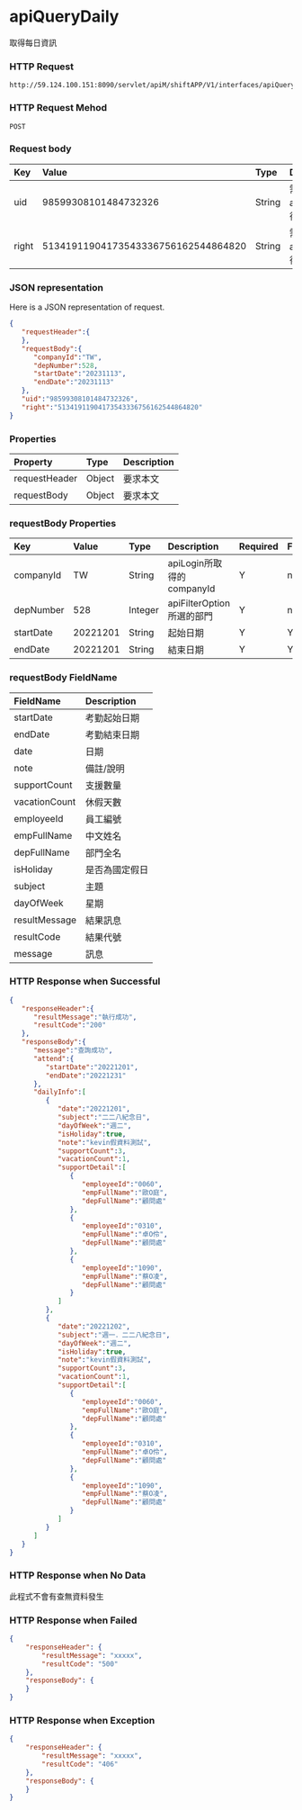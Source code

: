 # apiQueryDaily
取得每日資訊

### HTTP Request
```
http://59.124.100.151:8090/servlet/apiM/shiftAPP/V1/interfaces/apiQueryDaily
```

### HTTP Request Mehod
```
POST
```

### Request body
| Key | Value | Type | Description |
|:----------|:-------------|:-----|:------------|
| uid | 98599308101484732326 | String | 需透過apiLogin取得
| right | 51341911904173543336756162544864820 | String | 需透過apiLogin取得 |

### JSON representation
Here is a JSON representation of request.
```json
{
   "requestHeader":{
   },
   "requestBody":{
      "companyId":"TW",
      "depNumber":528,
      "startDate":"20231113",
      "endDate":"20231113"
   },
   "uid":"98599308101484732326",
   "right":"51341911904173543336756162544864820"
}
```

### Properties
| Property | Type | Description |
|:---------|:-----|:------------|
| requestHeader | Object | 要求本文 |
| requestBody | Object | 要求本文 |

### requestBody Properties
| Key | Value | Type | Description | Required | Format |
|:----------|:-------------|:-----|:------------|:------------|:------------|
| companyId | TW | String | apiLogin所取得的companyId | Y | n/a |
| depNumber | 528 | Integer | apiFilterOption所選的部門 | Y | n/a |
| startDate | 20221201 | String | 起始日期 | Y | YYYYmmdd |
| endDate | 20221201 | String | 結束日期 | Y | YYYYmmdd |

### requestBody FieldName
| FieldName | Description |
|:----------|:-------------|
| startDate | 考勤起始日期 |
| endDate | 考勤結束日期 |
| date | 日期 |
| note | 備註/說明 |
| supportCount | 支援數量 |
| vacationCount | 休假天數 |
| employeeId | 員工編號 |
| empFullName | 中文姓名 |
| depFullName | 部門全名 |
| isHoliday | 是否為國定假日 |
| subject | 主題 |
| dayOfWeek | 星期 |
| resultMessage | 結果訊息 |
| resultCode | 結果代號 |
| message | 訊息 |


### HTTP Response when Successful
```json
{
   "responseHeader":{
      "resultMessage":"執行成功",
      "resultCode":"200"
   },
   "responseBody":{
      "message":"查詢成功",
      "attend":{
         "startDate":"20221201",
         "endDate":"20221231"
      },
      "dailyInfo":[
         {
            "date":"20221201",
            "subject":"二二八紀念日",
            "dayOfWeek":"週二",
            "isHoliday":true,
            "note":"kevin假資料測試",
            "supportCount":3,
            "vacationCount":1,
            "supportDetail":[
               {
                  "employeeId":"0060",
                  "empFullName":"歐O庭",
                  "depFullName":"顧問處"
               },
               {
                  "employeeId":"0310",
                  "empFullName":"卓O伶",
                  "depFullName":"顧問處"
               },
               {
                  "employeeId":"1090",
                  "empFullName":"蔡O凌",
                  "depFullName":"顧問處"
               }
            ]
         },
         {
            "date":"20221202",
            "subject":"週一．二二八紀念日",
            "dayOfWeek":"週二",
            "isHoliday":true,
            "note":"kevin假資料測試",
            "supportCount":3,
            "vacationCount":1,
            "supportDetail":[
               {
                  "employeeId":"0060",
                  "empFullName":"歐O庭",
                  "depFullName":"顧問處"
               },
               {
                  "employeeId":"0310",
                  "empFullName":"卓O伶",
                  "depFullName":"顧問處"
               },
               {
                  "employeeId":"1090",
                  "empFullName":"蔡O凌",
                  "depFullName":"顧問處"
               }
            ]
         }
      ]
   }
}
```

### HTTP Response when No Data
此程式不會有查無資料發生

### HTTP Response when Failed
```json
{
    "responseHeader": {
        "resultMessage": "xxxxx",
        "resultCode": "500"
    },
    "responseBody": {
    }
}
```

### HTTP Response when Exception
```json
{
    "responseHeader": {
        "resultMessage": "xxxxx",
        "resultCode": "406"
    },
    "responseBody": {
    }
}
```
